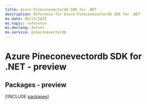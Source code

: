 ```yaml
---
title: Azure Pineconevectordb SDK for .NET
description: Reference for Azure Pineconevectordb SDK for .NET
ms.date: 08/11/2025
ms.topic: reference
ms.devlang: dotnet
ms.service: pineconevectordb
---
```

# Azure Pineconevectordb SDK for .NET - preview
## Packages - preview
[!INCLUDE [packages](pineconevectordb-index.md)]